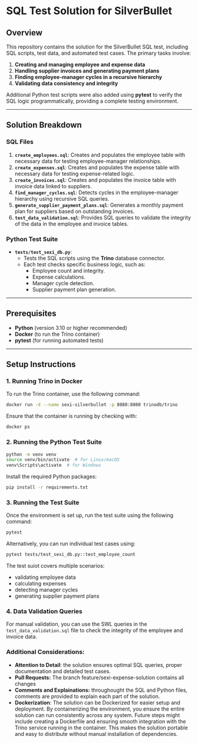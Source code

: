 # SQL Test Solution for SilverBullet

## Overview

This repository contains the solution for the SilverBullet SQL test, including SQL scripts, test data, and automated test cases. The primary tasks involve:

1. **Creating and managing employee and expense data**
2. **Handling supplier invoices and generating payment plans**
3. **Finding employee-manager cycles in a recursive hierarchy**
4. **Validating data consistency and integrity**

Additional Python test scripts were also added using **pytest** to verify the SQL logic programmatically, providing a complete testing environment.

---

## Solution Breakdown

### SQL Files

1. **`create_employees.sql`**: Creates and populates the employee table with necessary data for testing employee-manager relationships.
2. **`create_expenses.sql`**: Creates and populates the expense table with necessary data for testing expense-related logic.
3. **`create_invoices.sql`**: Creates and populates the invoice table with invoice data linked to suppliers.
4. **`find_manager_cycles.sql`**: Detects cycles in the employee-manager hierarchy using recursive SQL queries.
5. **`generate_supplier_payment_plans.sql`**: Generates a monthly payment plan for suppliers based on outstanding invoices.
6. **`test_data_validation.sql`**: Provides SQL queries to validate the integrity of the data in the employee and invoice tables.

### Python Test Suite

- **`tests/test_sexi_db.py`**:
   - Tests the SQL scripts using the **Trino** database connector.
   - Each test checks specific business logic, such as:
     - Employee count and integrity.
     - Expense calculations.
     - Manager cycle detection.
     - Supplier payment plan generation.

---

## Prerequisites

- **Python** (version 3.10 or higher recommended)
- **Docker** (to run the Trino container)
- **pytest** (for running automated tests)

---

## Setup Instructions

### 1. Running Trino in Docker

To run the Trino container, use the following command:

```bash
docker run -d --name sexi-silverbullet -p 8080:8080 trinodb/trino
```

Ensure that the container is running by checking with:

```bash
docker ps
```

### 2. Running the Python Test Suite
```bash
python -m venv venv
source venv/bin/activate  # for Linux/macOS
venv\Scripts\activate  # for Windows
```

Install the required Python packages:

```bash
pip install -r requirements.txt
```

### 3. Running the Test Suite
Once the environment is set up, run the test suite using the following command:

```bash
pytest
```
Alternatively, you can run individual test cases using:

```bash
pytest tests/test_sexi_db.py::test_employee_count
```

The test suiot covers multiple scenarios:

- validating employee data
- calculating expenses
- detecting manager cycles
- generating supplier payment plans

### 4. Data Validation Queries

For manual validation, you can use the SWL queries in the `test_data_validation.sql` file to check the integrity of the employee and invoice data.

### Additional Considerations:
- **Attention to Detail**: the solution ensures optimal SQL queries, proper documentation and detailed test cases.
- **Pull Requests:** The branch feature/sexi-expense-solution contains all changes
- **Comments and Explainations:** throughought the SQL and Python files, comments are provided to explain each part of the solution.
- **Dockerization**: The solution can be Dockerized for easier setup and deployment. By containerizing the environment, you ensure the entire solution can run consistently across any system. Future steps might include creating a Dockerfile and ensuring smooth integration with the Trino service running in the container. This makes the solution portable and easy to distribute without manual installation of dependencies.



